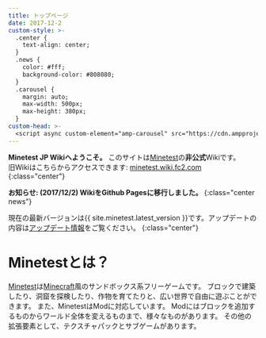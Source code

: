 ```yaml
---
title: トップページ
date: 2017-12-2
custom-style: >-
  .center {
    text-align: center;
  }
  .news {
    color: #fff;
    background-color: #808080;
  }
  .carousel {
    margin: auto;
    max-width: 500px;
    max-height: 380px;
  }
custom-head: >-
  <script async custom-element="amp-carousel" src="https://cdn.ampproject.org/v0/amp-carousel-0.1.js"></script>
---
```


<div class="carousel">
  <amp-carousel type="slides" layout="responsive" autoplay loop delay="2000" width="500" height="380">
    <amp-img layout="fill" src="{{ site.wiki.images_dir }}/screenshot/1.png"></amp-img>
    <amp-img layout="fill" src="{{ site.wiki.images_dir }}/screenshot/2.png"></amp-img>
  </amp-carousel>
</div>

**Minetest JP Wikiへようこそ。**
このサイトは[Minetest](http://www.minetest.net)の**非公式**Wikiです。  
旧Wikiはこちらからアクセスできます: [minetest.wiki.fc2.com](http://minetest.wiki.fc2.com/)
{:class="center"}

**お知らせ: (2017/12/2) WikiをGithub Pagesに移行しました。**
{:class="center news"}

現在の最新バージョンは{{ site.minetest.latest_version }}です。アップデートの内容は[アップデート情報](changelog)をご覧ください。
{:class="center"}

# Minetestとは？
[Minetest](http://www.minetest.net)は[Minecraft](https://minecraft.net)風のサンドボックス系フリーゲームです。
ブロックで建築したり、洞窟を探検したり、作物を育てたりと、広い世界で自由に遊ぶことができます。
また、MinetestはModに対応しています。
Modにはブロックを追加するものからワールド全体を変えるものまで、様々なものがあります。
その他の拡張要素として、テクスチャパックとサブゲームがあります。
